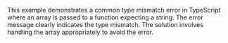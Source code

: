 This example demonstrates a common type mismatch error in TypeScript where an array is passed to a function expecting a string.  The error message clearly indicates the type mismatch. The solution involves handling the array appropriately to avoid the error.